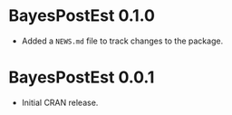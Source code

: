 # BayesPostEst 0.1.0

* Added a `NEWS.md` file to track changes to the package.

# BayesPostEst 0.0.1

* Initial CRAN release. 